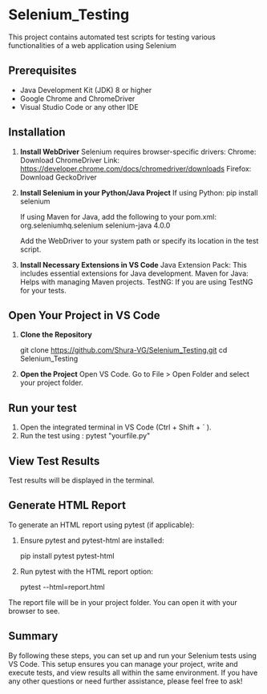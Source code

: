 # Selenium_Testing

This project contains automated test scripts for testing various functionalities of a web application using Selenium

## Prerequisites

- Java Development Kit (JDK) 8 or higher
- Google Chrome and ChromeDriver
- Visual Studio Code or any other IDE

## Installation

1. **Install WebDriver**
    Selenium requires browser-specific drivers:
    Chrome: Download ChromeDriver
    Link: https://developer.chrome.com/docs/chromedriver/downloads
    Firefox: Download GeckoDriver

2. **Install Selenium in your Python/Java Project**
    If using Python: pip install selenium

    If using Maven for Java, add the following to your pom.xml:
    <dependency>
    <groupId>org.seleniumhq.selenium</groupId>
    <artifactId>selenium-java</artifactId>
    <version>4.0.0</version>
    </dependency>

    Add the WebDriver to your system path or specify its location in the test script.

3. **Install Necessary Extensions in VS Code**
    Java Extension Pack: This includes essential extensions for Java development.
    Maven for Java: Helps with managing Maven projects.
    TestNG: If you are using TestNG for your tests.

## Open Your Project in VS Code

1. **Clone the Repository**
   
   git clone https://github.com/Shura-VG/Selenium_Testing.git
   cd Selenium_Testing

2. **Open the Project**
    Open VS Code.
    Go to File > Open Folder and select your project folder.

## Run your test

1. Open the integrated terminal in VS Code (Ctrl + Shift + ` ).
2. Run the test using : pytest "yourfile.py"

## View Test Results

Test results will be displayed in the terminal.

## Generate HTML Report

To generate an HTML report using pytest (if applicable):

1. Ensure pytest and pytest-html are installed:

    pip install pytest pytest-html

2. Run pytest with the HTML report option:

    pytest --html=report.html

The report file will be in your project folder. You can open it with your browser to see.

## Summary

By following these steps, you can set up and run your Selenium tests using VS Code. This setup ensures you can manage your project, write and execute tests, and view results all within the same environment. If you have any other questions or need further assistance, please feel free to ask!
